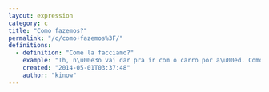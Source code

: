 ```yaml
---
layout: expression
category: c
title: "Como fazemos?"
permalink: "/c/como+fazemos%3F/"
definitions:
  - definition: "Come la facciamo?"
    example: "Ih, n\u00e3o vai dar pra ir com o carro por a\u00ed. Como fazemos agora?"
    created: "2014-05-01T03:37:48"
    author: "kinow"
---
```

